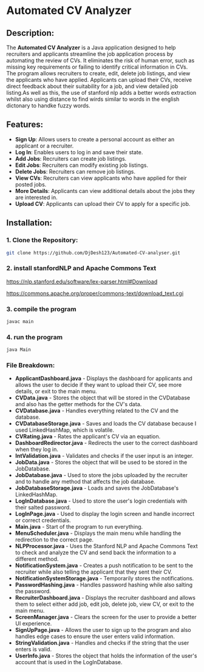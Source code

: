 # Automated CV Analyzer

## Description:
The **Automated CV Analyzer** is a Java application designed to help recruiters and applicants streamline the job application process by automating the review of CVs. It eliminates the risk of human error, such as missing key requirements or failing to identify critical information in CVs. The program allows recruiters to create, edit, delete job listings, and view the applicants who have applied. Applicants can upload their CVs, receive direct feedback about their suitability for a job, and view detailed job listing.As well as this, the use of stanford nlp adds a better words extraction whilst also using distance to find wirds similar to words in the english dictonary to handke fuzzy words.

## Features:
- **Sign Up**: Allows users to create a personal account as either an applicant or a recruiter.
- **Log In**: Enables users to log in and save their state.
- **Add Jobs**: Recruiters can create job listings.
- **Edit Jobs**: Recruiters can modify existing job listings.
- **Delete Jobs**: Recruiters can remove job listings.
- **View CVs**: Recruiters can view applicants who have applied for their posted jobs.
- **More Details**: Applicants can view additional details about the jobs they are interested in.
- **Upload CV**: Applicants can upload their CV to apply for a specific job.

## Installation:

### 1. Clone the Repository:
~~~bash
git clone https://github.com/DjDesh123/Automated-CV-analyser.git
~~~
### 2. install stanfordNLP and Apache Commons Text 
   https://nlp.stanford.edu/software/lex-parser.html#Download

   https://commons.apache.org/proper/commons-text/download_text.cgi

### 3. compile the program
   ~~~bash
   javac main
~~~

### 4. run the program
   ~~~bash
   java Main
~~~
   
### File Breakdown:

- **ApplicantDashboard.java** - Displays the dashboard for applicants and allows the user to decide if they want to upload their CV, see more details, or exit to the main menu.
- **CVData.java** - Stores the object that will be stored in the CVDatabase and also has the getter methods for the CV's data.
- **CVDatabase.java** - Handles everything related to the CV and the database.
- **CVDatabaseStorage.java** - Saves and loads the CV database because I used LinkedHashMap, which is volatile.
- **CVRating.java** - Rates the applicant's CV via an equation.
- **DashboardRedirector.java** - Redirects the user to the correct dashboard when they log in.
- **IntValidation.java** - Validates and checks if the user input is an integer.
- **JobData.java** - Stores the object that will be used to be stored in the JobDatabase.
- **JobDatabase.java** - Used to store the jobs uploaded by the recruiter and to handle any method that affects the job database.
- **JobDatabaseStorage.java** - Loads and saves the JobDatabase's LinkedHashMap.
- **LogInDatabase.java** - Used to store the user's login credentials with their salted password.
- **LogInPage.java** - Used to display the login screen and handle incorrect or correct credentials.
- **Main.java** - Start of the program to run everything.
- **MenuScheduler.java** - Displays the main menu while handling the redirection to the correct page.
- **NLPProcessor.java** - Uses the Stanford NLP and Apache Commons Text to check and analyze the CV and send back the information to a different method.
- **NotificationSystem.java** - Creates a push notification to be sent to the recruiter while also telling the applicant that they sent their CV.
- **NotificationSystemStorage.java** - Temporarily stores the notifications.
- **PasswordHashing.java** - Handles password hashing while also salting the password.
- **RecruiterDashboard.java** - Displays the recruiter dashboard and allows them to select either add job, edit job, delete job, view CV, or exit to the main menu.
- **ScreenManager.java** - Clears the screen for the user to provide a better UI experience.
- **SignUpPage.java** - Allows the user to sign up to the program and also handles edge cases to ensure the user enters valid information.
- **StringValidation.java** - Handles and checks if the string that the user enters is valid.
- **UserInfo.java** - Stores the object that holds the information of the user's account that is used in the LogInDatabase.




